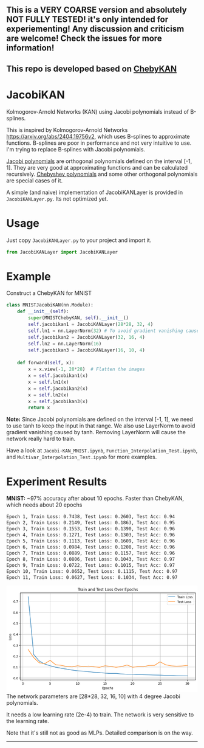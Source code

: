 ## This is a VERY COARSE version and absolutely NOT FULLY TESTED! it's only intended for experiementing! Any discussion and criticism are welcome! Check the issues for more information!

## This repo is developed based on [ChebyKAN](https://github.com/SynodicMonth/ChebyKAN/)

# JacobiKAN
Kolmogorov-Arnold Networks (KAN) using Jacobi polynomials instead of B-splines.

This is inspired by Kolmogorov-Arnold Networks <https://arxiv.org/abs/2404.19756v2>, which uses B-splines to approximate functions. B-splines are poor in performance and not very intuitive to use. I'm trying to replace B-splines with  Jacobi polynomials.

[Jacobi polynomials](https://en.wikipedia.org/wiki/Jacobi_polynomials) are orthogonal polynomials defined on the interval [-1, 1]. They are very good at approximating functions and can be calculated recursively. [Chebyshev polynomials](https://en.wikipedia.org/wiki/Chebyshev_polynomials) and some other orthogonal polynomials are special cases of it.

A simple (and naive) implementation of JacobiKANLayer is provided in `JacobiKANLayer.py`. Its not optimized yet.

# Usage
Just copy `JacobiKANLayer.py` to your project and import it.
```python
from JacobiKANLayer import JacobiKANLayer
```

# Example
Construct a ChebyKAN for MNIST
```python
class MNISTJacobiKAN(nn.Module):
    def __init__(self):
        super(MNISTChebyKAN, self).__init__()
        self.jacobikan1 = JacobiKANLayer(28*28, 32, 4)
        self.ln1 = nn.LayerNorm(32) # To avoid gradient vanishing caused by tanh
        self.jacobikan2 = JacobiKANLayer(32, 16, 4)
        self.ln2 = nn.LayerNorm(16)
        self.jacobikan3 = JacobiKANLayer(16, 10, 4)

    def forward(self, x):
        x = x.view(-1, 28*28)  # Flatten the images
        x = self.jacobikan1(x)
        x = self.ln1(x)
        x = self.jacobikan2(x)
        x = self.ln2(x)
        x = self.jacobikan3(x)
        return x
```
**Note:** Since Jacobi polynomials are defined on the interval [-1, 1], we need to use tanh to keep the input in that range. We also use LayerNorm to avoid gradient vanishing caused by tanh. Removing LayerNorm will cause the network really hard to train.

Have a look at `Jacobi-KAN_MNIST.ipynb`, `Function_Interpolation_Test.ipynb`, and `Multivar_Interpolation_Test.ipynb` for more examples.

# Experiment Results
**MNIST:** ~97% accuracy after about 10 epochs. Faster than ChebyKAN, which needs about 20 epochs
```
Epoch 1, Train Loss: 0.7438, Test Loss: 0.2603, Test Acc: 0.94
Epoch 2, Train Loss: 0.2149, Test Loss: 0.1863, Test Acc: 0.95
Epoch 3, Train Loss: 0.1553, Test Loss: 0.1390, Test Acc: 0.96
Epoch 4, Train Loss: 0.1271, Test Loss: 0.1303, Test Acc: 0.96
Epoch 5, Train Loss: 0.1113, Test Loss: 0.1609, Test Acc: 0.96
Epoch 6, Train Loss: 0.0984, Test Loss: 0.1208, Test Acc: 0.96
Epoch 7, Train Loss: 0.0889, Test Loss: 0.1157, Test Acc: 0.96
Epoch 8, Train Loss: 0.0806, Test Loss: 0.1043, Test Acc: 0.97
Epoch 9, Train Loss: 0.0722, Test Loss: 0.1015, Test Acc: 0.97
Epoch 10, Train Loss: 0.0652, Test Loss: 0.1115, Test Acc: 0.97
Epoch 11, Train Loss: 0.0627, Test Loss: 0.1034, Test Acc: 0.97
```
![MNIST](img/MNIST.png)
The network parameters are [28*28, 32, 16, 10] with 4 degree Jacobi polynomials.

It needs a low learning rate (2e-4) to train. The network is very sensitive to the learning rate.

Note that it's still not as good as MLPs. Detailed comparison is on the way.

---

<!-- **Function Interpolation:** converge faster than MLPs when the function is (mostly) smooth.


![alt text](img/Interpolation_fix.png)

JacobiKAN: [1, 8, 1] with 8 degree.
ChebyKAN:  [1, 8, 1] with 8 degree.
MLP:     [1, 128, 1] with Tanh.

With decent training, the MLP can achieve similar performance as ChebyKAN. Note that ChebyKAN shows some overfitting.

However ChebyKAN converges much faster than MLP.

![alt text](img/Convergence_Speed.png)


ChebyKAN: Adam, lr=0.01.
MLP: Adam, lr=0.03.

@5000 epoch, ChebyKAN has already converged, while MLP is still far from convergence.

![alt text](img/Early_Stopping.png)

# Future Work
More experiments and optimizations are needed to prove the correctness and effectiveness of ChebyKAN. 
Not sure if the current parameters initialization is optimal. Maybe Xavier initialization is better.
I'm not sure if the current implementation is correct. Any suggestions are welcome. -->